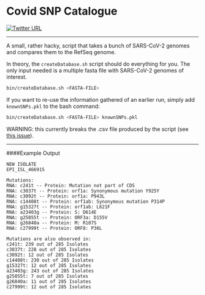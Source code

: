 # Covid SNP Catalogue
[![Twitter URL](https://img.shields.io/twitter/url/https/twitter.com/klamkiewicz?label=%40klamkiewicz&style=social)](https://twitter.com/klamkiewicz)
***

A small, rather hacky, script that takes a bunch of SARS-CoV-2 genomes and compares them to the RefSeq genome.

In theory, the `createDatabase.sh` script should do everything for you. 
The only input needed is a multiple fasta file with SARS-CoV-2 genomes of interest.

```bash
bin/createDatabase.sh <FASTA-FILE>
```

If you want to re-use the information gathered of an earlier run, simply add `knownSNPs.pkl` to the bash command:


```bash
bin/createDatabase.sh <FASTA-FILE> knownSNPs.pkl
```

WARNING: this currently breaks the .csv file produced by the script (see [this issue](https://github.com/klamkiew/covid_snp_catalogue/issues/1)).


***

####Example Output

```
NEW ISOLATE
EPI_ISL_466915

Mutations:
RNA: c241t -- Protein: Mutation not part of CDS
RNA: c3037t -- Protein: orf1a: Synonymous mutation Y925Y
RNA: c3092t -- Protein: orf1a: P943L
RNA: c14408t -- Protein: orf1ab: Synonymous mutation P314P
RNA: g15327t -- Protein: orf1ab: L621F
RNA: a23403g -- Protein: S: D614E
RNA: g25855t -- Protein: ORF3a: D155V
RNA: g26840a -- Protein: M: R107S
RNA: c27999t -- Protein: ORF8: P36L

Mutations are also observed in:
c241t: 239 out of 285 Isolates
c3037t: 228 out of 285 Isolates
c3092t: 12 out of 285 Isolates
c14408t: 230 out of 285 Isolates
g15327t: 12 out of 285 Isolates
a23403g: 243 out of 285 Isolates
g25855t: 7 out of 285 Isolates
g26840a: 11 out of 285 Isolates
c27999t: 12 out of 285 Isolates


```